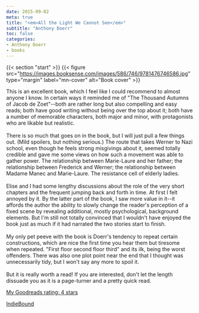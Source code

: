 ```yaml
---
date: 2015-09-02
meta: true
title: "<em>All the Light We Cannot See</em>"
subtitle: "Anthony Doerr"
toc: false
categories:
- Anthony Doerr
- books
---
```


{{< section "start" >}}
{{< figure src="https://images.booksense.com/images/586/746/9781476746586.jpg" type="margin" label="mn-cover" alt="Book cover" >}}

This is an excellent book, which I feel like I could recommend to almost anyone I know. In certain ways it reminded me of "The Thousand Autumns of Jacob de Zoet"--both are rather long but also compelling and easy reads; both have good writing without being over the top about it; both have a number of memorable characters, both major and minor, with protagonists who are likable but realistic.<br /><br />There is so much that goes on in the book, but I will just pull a few things out. (Mild spoilers, but nothing serious.) The route that takes Werner to Nazi school, even though he feels strong misgivings about it, seemed totally credible and gave me some views on how such a movement was able to gather power. The relationship between Marie-Laure and her father; the relationship between Frederick and Werner; the relationship between Madame Manec and Marie-Laure. The resistance cell of elderly ladies.<br /><br />Elise and I had some lengthy discussions about the role of the very short chapters and the frequent jumping back and forth in time. At first I felt annoyed by it. By the latter part of the book, I saw more value in it--it affords the author the ability to slowly change the reader's perception of a fixed scene by revealing additional, mostly psychological, background elements. But I'm still not totally convinced that I wouldn't have enjoyed the book just as much if it had narrated the two stories start to finish. <br /><br />My only pet peeve with the book is Doerr's tendency to repeat certain constructions, which are nice the first time you hear them but tiresome when repeated. "First floor second floor third" and its ilk, being the worst offenders. There was also one plot point near the end that I thought was unnecessarily tidy, but I won't say any more to spoil it.<br /><br />But it is really worth a read! If you are interested, don't let the length dissuade you as it is a page-turner and a pretty quick read.

[My Goodreads rating: 4 stars](https://www.goodreads.com/review/show/1372551815)  

[IndieBound](https://www.indiebound.org/book/9781476746586)
